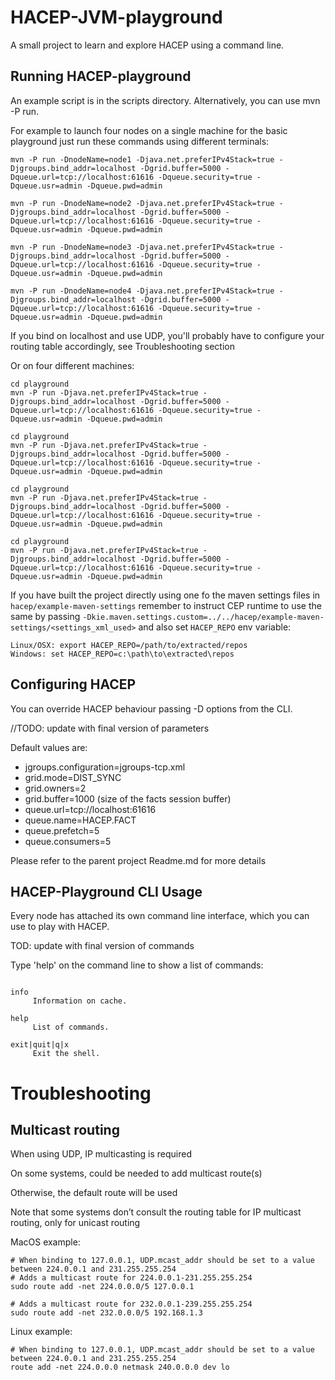 HACEP-JVM-playground
================

A small project to learn and explore HACEP using a command line.

Running HACEP-playground
------------------------

An example script is in the scripts directory. Alternatively, you can use mvn -P run.

For example to launch four nodes on a single machine for the basic playground just run these commands using different terminals:

```shell
mvn -P run -DnodeName=node1 -Djava.net.preferIPv4Stack=true -Djgroups.bind_addr=localhost -Dgrid.buffer=5000 -Dqueue.url=tcp://localhost:61616 -Dqueue.security=true -Dqueue.usr=admin -Dqueue.pwd=admin

mvn -P run -DnodeName=node2 -Djava.net.preferIPv4Stack=true -Djgroups.bind_addr=localhost -Dgrid.buffer=5000 -Dqueue.url=tcp://localhost:61616 -Dqueue.security=true -Dqueue.usr=admin -Dqueue.pwd=admin

mvn -P run -DnodeName=node3 -Djava.net.preferIPv4Stack=true -Djgroups.bind_addr=localhost -Dgrid.buffer=5000 -Dqueue.url=tcp://localhost:61616 -Dqueue.security=true -Dqueue.usr=admin -Dqueue.pwd=admin

mvn -P run -DnodeName=node4 -Djava.net.preferIPv4Stack=true -Djgroups.bind_addr=localhost -Dgrid.buffer=5000 -Dqueue.url=tcp://localhost:61616 -Dqueue.security=true -Dqueue.usr=admin -Dqueue.pwd=admin
```

If you bind on localhost and use UDP, you'll probably have to configure your routing table accordingly, see Troubleshooting section

Or on four different machines:

```shell
cd playground
mvn -P run -Djava.net.preferIPv4Stack=true -Djgroups.bind_addr=localhost -Dgrid.buffer=5000 -Dqueue.url=tcp://localhost:61616 -Dqueue.security=true -Dqueue.usr=admin -Dqueue.pwd=admin

cd playground
mvn -P run -Djava.net.preferIPv4Stack=true -Djgroups.bind_addr=localhost -Dgrid.buffer=5000 -Dqueue.url=tcp://localhost:61616 -Dqueue.security=true -Dqueue.usr=admin -Dqueue.pwd=admin

cd playground
mvn -P run -Djava.net.preferIPv4Stack=true -Djgroups.bind_addr=localhost -Dgrid.buffer=5000 -Dqueue.url=tcp://localhost:61616 -Dqueue.security=true -Dqueue.usr=admin -Dqueue.pwd=admin

cd playground
mvn -P run -Djava.net.preferIPv4Stack=true -Djgroups.bind_addr=localhost -Dgrid.buffer=5000 -Dqueue.url=tcp://localhost:61616 -Dqueue.security=true -Dqueue.usr=admin -Dqueue.pwd=admin
```

If you have built the project directly using one fo the maven settings files in `hacep/example-maven-settings` remember to instruct CEP runtime to use the same by passing `-Dkie.maven.settings.custom=../../hacep/example-maven-settings/<settings_xml_used>` and also set `HACEP_REPO` env variable:
```shell
Linux/OSX: export HACEP_REPO=/path/to/extracted/repos
Windows: set HACEP_REPO=c:\path\to\extracted\repos
```

Configuring HACEP
-----------------

You can override HACEP behaviour passing -D options from the CLI. 

//TODO: update with final version of parameters

Default values are:

* jgroups.configuration=jgroups-tcp.xml
* grid.mode=DIST_SYNC
* grid.owners=2
* grid.buffer=1000 (size of the facts session buffer)
* queue.url=tcp://localhost:61616
* queue.name=HACEP.FACT
* queue.prefetch=5
* queue.consumers=5

Please refer to the parent project Readme.md for more details

HACEP-Playground CLI Usage
--------------------------

Every node has attached its own command line interface, which you can use to play with HACEP.

TOD: update with final version of commands

Type 'help' on the command line to show a list of commands:

```shell

info
     Information on cache.

help
     List of commands.

exit|quit|q|x
     Exit the shell.
```

Troubleshooting
===============

Multicast routing
-----------------

When using UDP, IP multicasting is required

On some systems, could be needed to add multicast route(s) 

Otherwise, the default route will be used

Note that some systems don’t consult the routing table for IP multicast routing, only for unicast routing

MacOS example:

```shell
# When binding to 127.0.0.1, UDP.mcast_addr should be set to a value between 224.0.0.1 and 231.255.255.254
# Adds a multicast route for 224.0.0.1-231.255.255.254
sudo route add -net 224.0.0.0/5 127.0.0.1

# Adds a multicast route for 232.0.0.1-239.255.255.254
sudo route add -net 232.0.0.0/5 192.168.1.3
```

Linux example:

```shell
# When binding to 127.0.0.1, UDP.mcast_addr should be set to a value between 224.0.0.1 and 231.255.255.254
route add -net 224.0.0.0 netmask 240.0.0.0 dev lo
```

